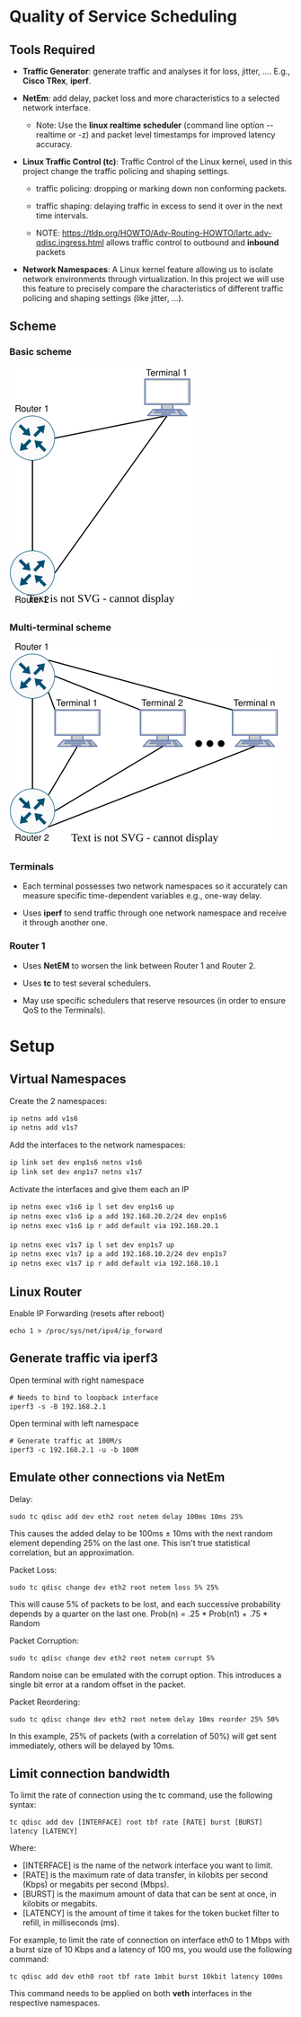 # Quality of Service Scheduling

## Tools Required

- **Traffic Generator**: generate traffic and analyses it for loss, jitter, .... E.g., **Cisco TRex**, **iperf**.

- **NetEm**: add delay, packet loss and more characteristics to a selected network interface. 
  
  - Note: Use the **linux realtime scheduler** (command line option --realtime or -z) and packet level timestamps for improved latency accuracy. 

- **Linux Traffic Control (tc)**: Traffic Control of the Linux kernel, used in this project change the traffic policing and shaping settings.
  
  - traffic policing: dropping or marking down non conforming packets.
  
  - traffic shaping: delaying traffic in excess to send it over in the next time intervals.
  
  - NOTE: https://tldp.org/HOWTO/Adv-Routing-HOWTO/lartc.adv-qdisc.ingress.html allows traffic control to outbound and **inbound** packets

- **Network Namespaces**: A Linux kernel feature allowing us to isolate network environments through virtualization. In this project we will use this feature to precisely compare the characteristics of different traffic policing and shaping settings (like jitter, ...).

## Scheme

### Basic scheme

![](images/TAR-scheme.drawio.svg) 

### Multi-terminal scheme

![](images/TAR-multi-scheme.drawio.svg)

### Terminals

- Each terminal possesses two network namespaces so it accurately can measure specific time-dependent variables e.g., one-way delay.

- Uses **iperf** to send traffic through one network namespace and receive it through another one.

### Router 1

- Uses **NetEM** to worsen the link between Router 1 and Router 2.

- Uses **tc** to test several schedulers.

- May use specific schedulers that reserve resources (in order to ensure QoS to the Terminals).

# Setup

## Virtual Namespaces
Create the 2 namespaces:
```bash
ip netns add v1s6
ip netns add v1s7
```

Add the interfaces to the network namespaces:
```bash 
ip link set dev enp1s6 netns v1s6
ip link set dev enp1s7 netns v1s7
```

Activate the interfaces and give them each an IP
```bash
ip netns exec v1s6 ip l set dev enp1s6 up 
ip netns exec v1s6 ip a add 192.168.20.2/24 dev enp1s6
ip netns exec v1s6 ip r add default via 192.168.20.1

ip netns exec v1s7 ip l set dev enp1s7 up 
ip netns exec v1s7 ip a add 192.168.10.2/24 dev enp1s7
ip netns exec v1s7 ip r add default via 192.168.10.1
```

## Linux Router
Enable IP Forwarding (resets after reboot)

    echo 1 > /proc/sys/net/ipv4/ip_forward

## Generate traffic via iperf3

Open terminal with right namespace

    # Needs to bind to loopback interface
    iperf3 -s -B 192.168.2.1

Open terminal with left namespace

    # Generate traffic at 100M/s
    iperf3 -c 192.168.2.1 -u -b 100M


## Emulate other connections via NetEm

Delay:
    
    sudo tc qdisc add dev eth2 root netem delay 100ms 10ms 25%
    
This causes the added delay to be 100ms ± 10ms with the next random element depending 25%
on the last one. This isn't true statistical correlation, but an approximation.

Packet Loss:

    sudo tc qdisc change dev eth2 root netem loss 5% 25%

This will cause 5% of packets to be lost, and each successive probability depends by a quarter
on the last one.
Prob(n) = .25 * Prob(n­1) + .75 * Random

Packet Corruption:

    sudo tc qdisc change dev eth2 root netem corrupt 5%

Random noise can be emulated with the corrupt option. This introduces a single bit error at a
random offset in the packet.

Packet Re­ordering:

    sudo tc qdisc change dev eth2 root netem delay 10ms reorder 25% 50%
    
In this example, 25% of packets (with a correlation of 50%) will get sent immediately, others will
be delayed by 10ms.

## Limit connection bandwidth

To limit the rate of connection using the tc command, use the following syntax:

    tc qdisc add dev [INTERFACE] root tbf rate [RATE] burst [BURST] latency [LATENCY]
Where:

- [INTERFACE] is the name of the network interface you want to limit.
- [RATE] is the maximum rate of data transfer, in kilobits per second (Kbps) or megabits per second (Mbps).
- [BURST] is the maximum amount of data that can be sent at once, in kilobits or megabits.
- [LATENCY] is the amount of time it takes for the token bucket filter to refill, in milliseconds (ms).

For example, to limit the rate of connection on interface eth0 to 1 Mbps with a burst size of 10 Kbps and a latency of 100 ms, you would use the following command:

    tc qdisc add dev eth0 root tbf rate 1mbit burst 10kbit latency 100ms

This command needs to be applied on both **veth** interfaces in the respective namespaces.